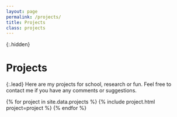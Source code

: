 ```yaml
---
layout: page
permalink: /projects/
title: Projects
class: projects
---
```


{:.hidden}
# Projects

{:.lead}
Here are my projects for school, research or fun. Feel free to contact me if you have any comments or suggestions.

<div class="grid">
  {% for project in site.data.projects %}
    {% include project.html project=project %}
  {% endfor %}
</div>
